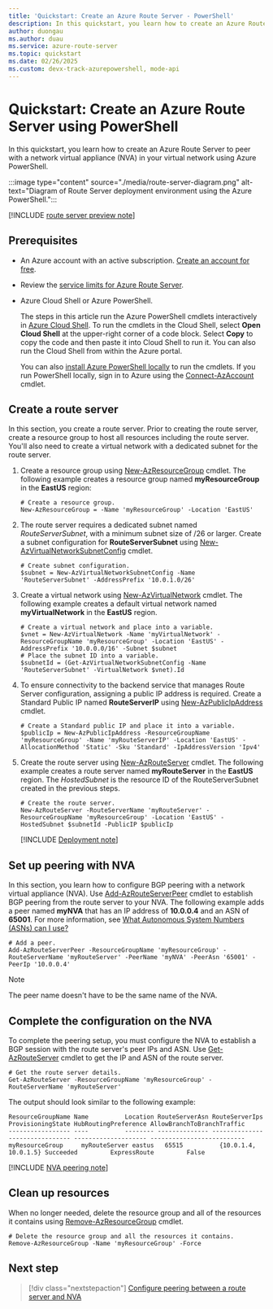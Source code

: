 ```yaml
---
title: 'Quickstart: Create an Azure Route Server - PowerShell'
description: In this quickstart, you learn how to create an Azure Route Server using Azure PowerShell.
author: duongau
ms.author: duau
ms.service: azure-route-server
ms.topic: quickstart
ms.date: 02/26/2025
ms.custom: devx-track-azurepowershell, mode-api
---
```


# Quickstart: Create an Azure Route Server using PowerShell

In this quickstart, you learn how to create an Azure Route Server to peer with a network virtual appliance (NVA) in your virtual network using Azure PowerShell.

:::image type="content" source="./media/route-server-diagram.png" alt-text="Diagram of Route Server deployment environment using the Azure PowerShell.":::

[!INCLUDE [route server preview note](../../includes/route-server-note-preview-date.md)]

## Prerequisites

- An Azure account with an active subscription. [Create an account for free](https://azure.microsoft.com/free/?WT.mc_id=A261C142F).

- Review the [service limits for Azure Route Server](route-server-faq.md#limitations).

- Azure Cloud Shell or Azure PowerShell.

    The steps in this article run the Azure PowerShell cmdlets interactively in [Azure Cloud Shell](/azure/cloud-shell/overview). To run the cmdlets in the Cloud Shell, select **Open Cloud Shell** at the upper-right corner of a code block. Select **Copy** to copy the code and then paste it into Cloud Shell to run it. You can also run the Cloud Shell from within the Azure portal.

    You can also [install Azure PowerShell locally](/powershell/azure/install-azure-powershell) to run the cmdlets. If you run PowerShell locally, sign in to Azure using the [Connect-AzAccount](/powershell/module/az.accounts/connect-azaccount) cmdlet.

## Create a route server

In this section, you create a route server. Prior to creating the route server, create a resource group to host all resources including the route server. You'll also need to create a virtual network with a dedicated subnet for the route server.

1. Create a resource group using [New-AzResourceGroup](/powershell/module/az.Resources/New-azResourceGroup) cmdlet. The following example creates a resource group named **myResourceGroup** in the **EastUS** region:

    ```azurepowershell-interactive
    # Create a resource group.
    New-AzResourceGroup = -Name 'myResourceGroup' -Location 'EastUS'
    ```

1. The route server requires a dedicated subnet named *RouteServerSubnet*, with a minimum subnet size of /26 or larger. Create a subnet configuration for **RouteServerSubnet** using [New-AzVirtualNetworkSubnetConfig](/powershell/module/az.network/new-azvirtualnetworksubnetconfig) cmdlet.

    ```azurepowershell-interactive
    # Create subnet configuration.
    $subnet = New-AzVirtualNetworkSubnetConfig -Name 'RouteServerSubnet' -AddressPrefix '10.0.1.0/26'
    ```

1. Create a virtual network using [New-AzVirtualNetwork](/powershell/module/az.network/new-azvirtualnetwork) cmdlet. The following example creates a default virtual network named **myVirtualNetwork** in the **EastUS** region.

    ```azurepowershell-interactive
    # Create a virtual network and place into a variable.
    $vnet = New-AzVirtualNetwork -Name 'myVirtualNetwork' -ResourceGroupName 'myResourceGroup' -Location 'EastUS' -AddressPrefix '10.0.0.0/16' -Subnet $subnet
    # Place the subnet ID into a variable.
    $subnetId = (Get-AzVirtualNetworkSubnetConfig -Name 'RouteServerSubnet' -VirtualNetwork $vnet).Id
    ```

1. To ensure connectivity to the backend service that manages Route Server configuration, assigning a public IP address is required. Create a Standard Public IP named **RouteServerIP** using [New-AzPublicIpAddress](/powershell/module/az.network/new-azpublicipaddress) cmdlet.

    ```azurepowershell-interactive
    # Create a Standard public IP and place it into a variable.
    $publicIp = New-AzPublicIpAddress -ResourceGroupName 'myResourceGroup' -Name 'myRouteServerIP' -Location 'EastUS' -AllocationMethod 'Static' -Sku 'Standard' -IpAddressVersion 'Ipv4'
    ```

1. Create the route server using [New-AzRouteServer](/powershell/module/az.network/new-azrouteserver) cmdlet. The following example creates a route server named **myRouteServer** in the **EastUS** region. The *HostedSubnet* is the resource ID of the RouteServerSubnet created in the previous steps.

    ```azurepowershell-interactive
    # Create the route server.
    New-AzRouteServer -RouteServerName 'myRouteServer' -ResourceGroupName 'myResourceGroup' -Location 'EastUS' -HostedSubnet $subnetId -PublicIP $publicIp
    ```

    [!INCLUDE [Deployment note](../../includes/route-server-note-creation-time.md)]

## Set up peering with NVA

In this section, you learn how to configure BGP peering with a network virtual appliance (NVA). Use [Add-AzRouteServerPeer](/powershell/module/az.network/add-azrouteserverpeer) cmdlet to establish BGP peering from the route server to your NVA. The following example adds a peer named **myNVA** that has an IP address of **10.0.0.4** and an ASN of **65001**. For more information, see [What Autonomous System Numbers (ASNs) can I use?](route-server-faq.md#what-autonomous-system-numbers-asns-can-i-use)

```azurepowershell-interactive
# Add a peer.
Add-AzRouteServerPeer -ResourceGroupName 'myResourceGroup' -RouteServerName 'myRouteServer' -PeerName 'myNVA' -PeerAsn '65001' -PeerIp '10.0.0.4'
```
> [!NOTE]
> The peer name doesn't have to be the same name of the NVA.

## Complete the configuration on the NVA

To complete the peering setup, you must configure the NVA to establish a BGP session with the route server's peer IPs and ASN. Use [Get-AzRouteServer](/powershell/module/az.network/get-azrouteserver) cmdlet to get the IP and ASN of the route server.

```azurepowershell-interactive
# Get the route server details.
Get-AzRouteServer -ResourceGroupName 'myResourceGroup' -RouteServerName 'myRouteServer'
```

The output should look similar to the following example:

```output
ResourceGroupName Name          Location RouteServerAsn RouteServerIps       ProvisioningState HubRoutingPreference AllowBranchToBranchTraffic
----------------- ----          -------- -------------- --------------       ----------------- -------------------- --------------------------
myResourceGroup     myRouteServer eastus   65515          {10.0.1.4, 10.0.1.5} Succeeded         ExpressRoute         False
```

[!INCLUDE [NVA peering note](../../includes/route-server-note-nva-peering.md)]

## Clean up resources

When no longer needed, delete the resource group and all of the resources it contains using [Remove-AzResourceGroup](/powershell/module/az.resources/remove-azresourcegroup) cmdlet.

```azurepowershell-interactive
# Delete the resource group and all the resources it contains. 
Remove-AzResourceGroup -Name 'myResourceGroup' -Force
```

## Next step

> [!div class="nextstepaction"]
> [Configure peering between a route server and NVA](peer-route-server-with-virtual-appliance.md)

